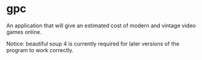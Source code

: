 # gpc
An application that will give an estimated cost of modern and vintage video games online.

Notice: beautiful soup 4 is currently required for later versions of the program to work correctly.
